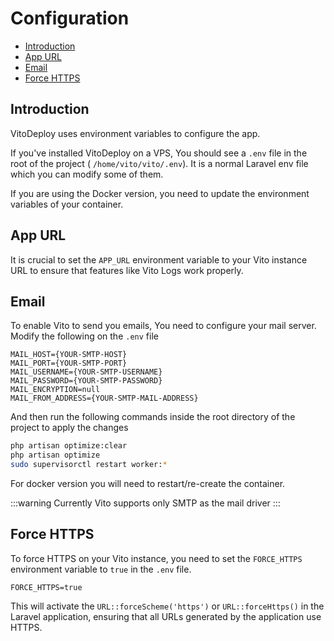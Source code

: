 # Configuration

- [Introduction](#introduction)
- [App URL](#app-url)
- [Email](#email)
- [Force HTTPS](#force-https)

## Introduction

VitoDeploy uses environment variables to configure the app.

If you've installed VitoDeploy on a VPS, You should see a `.env` file in the root of the project (
`/home/vito/vito/.env`). It is a normal Laravel env file which you can modify some of them.

If you are using the Docker version, you need to update the environment variables of your container.

## App URL

It is crucial to set the `APP_URL` environment variable to your Vito instance URL to ensure that features like Vito Logs
work properly.

## Email

To enable Vito to send you emails, You need to configure your mail server. Modify the following on the `.env` file

```dotenv
MAIL_HOST={YOUR-SMTP-HOST}
MAIL_PORT={YOUR-SMTP-PORT}
MAIL_USERNAME={YOUR-SMTP-USERNAME}
MAIL_PASSWORD={YOUR-SMTP-PASSWORD}
MAIL_ENCRYPTION=null
MAIL_FROM_ADDRESS={YOUR-SMTP-MAIL-ADDRESS}
```

And then run the following commands inside the root directory of the project to apply the changes

```sh
php artisan optimize:clear
php artisan optimize
sudo supervisorctl restart worker:*
```

For docker version you will need to restart/re-create the container.

:::warning
Currently Vito supports only SMTP as the mail driver
:::

## Force HTTPS

To force HTTPS on your Vito instance, you need to set the `FORCE_HTTPS` environment variable to `true` in the `.env` file.

```dotenv
FORCE_HTTPS=true
```

This will activate the `URL::forceScheme('https')` or `URL::forceHttps()` in the Laravel application, ensuring that all URLs generated by the application use HTTPS.